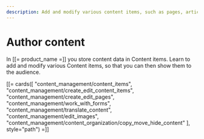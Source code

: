 ```yaml
---
description: Add and modify various content items, such as pages, articles, forms, or media.
---
```


# Author content

In [[= product_name =]] you store content data in Content items. Learn to add and modify various Content items, so that you can then show them to the audience.

[[= cards([
    "content_management/content_items",
    "content_management/create_edit_content_items",
    "content_management/create_edit_pages",
    "content_management/work_with_forms",
    "content_management/translate_content",
    "content_management/edit_images",
    "content_management/content_organization/copy_move_hide_content"
], style="path") =]]

